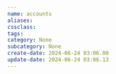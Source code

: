 ```yaml
---
name: accounts
aliases: 
cssclass: 
tags: 
category: None
subcategory: None
create-date: 2024-06-24 03:06.00
update-date: 2024-06-24 03:06.13
---
```

